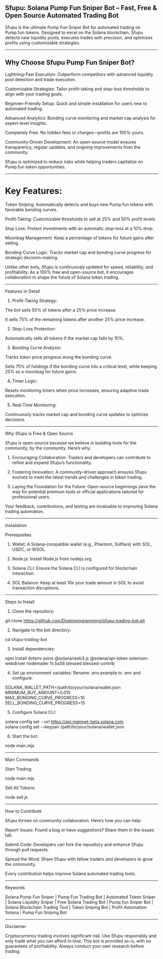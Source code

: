 ## Sfupu: Solana Pump Fun Sniper Bot – Fast, Free & Open Source Automated Trading Bot

Sfupu is the ultimate Pump Fun Sniper Bot for automated trading on Pump.fun tokens. Designed to excel on the Solana blockchain, Sfupu detects new liquidity pools, executes trades with precision, and optimizes profits using customizable strategies.

---

## Why Choose Sfupu Pump Fun Sniper Bot?

Lightning-Fast Execution: Outperform competitors with advanced liquidity pool detection and trade execution.

Customizable Strategies: Tailor profit-taking and stop-loss thresholds to align with your trading goals.

Beginner-Friendly Setup: Quick and simple installation for users new to automated trading.

Advanced Analytics: Bonding curve monitoring and market cap analysis for expert-level insights.

Completely Free: No hidden fees or charges—profits are 100% yours.

Community-Driven Development: An open-source model ensures transparency, regular updates, and ongoing improvements from the community.


Sfupu is optimized to reduce risks while helping traders capitalize on Pump.fun token opportunities.

---

# Key Features:

Token Sniping: Automatically detects and buys new Pump.fun tokens with favorable bonding curves.

Profit-Taking: Customizable thresholds to sell at 25% and 50% profit levels.

Stop Loss: Protect investments with an automatic stop-loss at a 10% drop.

Moonbag Management: Keep a percentage of tokens for future gains after selling.

Bonding Curve Logic: Tracks market cap and bonding curve progress for strategic decision-making.


Unlike other bots, Sfupu is continuously updated for speed, reliability, and profitability. As a 100% free and open-source bot, it encourages collaboration to shape the future of Solana token trading.


---


Features in Detail

1. Profit-Taking Strategy:

The bot sells 50% of tokens after a 25% price increase.

It sells 75% of the remaining tokens after another 25% price increase.



2. Stop-Loss Protection:

Automatically sells all tokens if the market cap falls by 10%.



3. Bonding Curve Analysis:

Tracks token price progress along the bonding curve.

Sells 75% of holdings if the bonding curve hits a critical level, while keeping 25% as a moonbag for future gains.



4. Timer Logic:

Resets monitoring timers when price increases, ensuring adaptive trade execution.



5. Real-Time Monitoring:

Continuously tracks market cap and bonding curve updates to optimize decisions.





---

Why Sfupu is Free & Open Source

Sfupu is open-source because we believe in building tools for the community, by the community. Here’s why:

1. Encouraging Collaboration: Traders and developers can contribute to refine and expand Sfupu’s functionality.


2. Fostering Innovation: A community-driven approach ensures Sfupu evolves to meet the latest trends and challenges in token trading.


3. Laying the Foundation for the Future: Open-source beginnings pave the way for potential premium tools or official applications tailored for professional users.



Your feedback, contributions, and testing are invaluable to improving Solana trading automation.


---

Installation

Prerequisites

1. Wallet: A Solana-compatible wallet (e.g., Phantom, Solflare) with SOL, USDC, or WSOL.


2. Node.js: Install Node.js from nodejs.org.


3. Solana CLI: Ensure the Solana CLI is configured for blockchain interaction.


4. SOL Balance: Keep at least 10x your trade amount in SOL to avoid transaction disruptions.




---

Steps to Install

1. Clone the repository:

git clone https://github.com/Diveinprogramming/sfupu-trading-bot.git


2. Navigate to the bot directory:

cd sfupu-trading-bot


3. Install dependencies:

npm install dotenv axios @solana/web3.js @solana/spl-token selenium-webdriver nodemailer fs bs58 blessed blessed-contrib


4. Set up environment variables:
Rename .env.example to .env and configure:

SOLANA_WALLET_PATH=/path/to/your/solana/wallet.json  
MINIMUM_BUY_AMOUNT=0.015  
MAX_BONDING_CURVE_PROGRESS=10  
SELL_BONDING_CURVE_PROGRESS=15


5. Configure Solana CLI:

solana config set --url https://api.mainnet-beta.solana.com  
solana config set --keypair /path/to/your/solana/wallet.json


6. Start the bot:

node main.mjs




---

Main Commands

Start Trading:

node main.mjs

Sell All Tokens:

node sell.js



---

How to Contribute

Sfupu thrives on community collaboration. Here’s how you can help:

Report Issues: Found a bug or have suggestions? Share them in the issues tab.

Submit Code: Developers can fork the repository and enhance Sfupu through pull requests.

Spread the Word: Share Sfupu with fellow traders and developers to grow the community.


Every contribution helps improve Solana automated trading tools.


---

Keywords

Solana Pump Fun Sniper | Pump Fun Trading Bot | Automated Token Sniper | Solana Liquidity Sniper | Free Solana Trading Bot | Pump.fun Sniper Bot | Solana Blockchain Trading Tool | Token Sniping Bot | Profit Automation Solana | Pump Fun Sniping Bot


---

Disclaimer

Cryptocurrency trading involves significant risk. Use Sfupu responsibly and only trade what you can afford to lose. This bot is provided as-is, with no guarantees of profitability. Always conduct your own research before trading.
